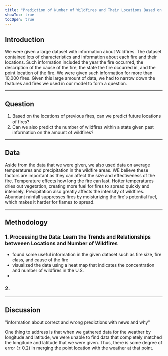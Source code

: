 ```yaml
---
title: "Prediction of Number of Wildfires and Their Locations Based on Past Findings"
showToc: true
tocOpen: true
---
```

## Introduction
We were given a large dataset with information about Wildfires. The dataset contained lots of characteristics and information about each fire and their locations. Such information included the year the fire occurred, the description of the cause of the fire, the state the fire occurred in, and the point location of the fire. We were given such information for more than 10,000 fires. Given this large amount of data, we had to narrow down the features and fires we used in our model to form a question.

---
## Question
1. Based on the locations of previous fires, can we predict future locations of fires?
2. Can we also predict the number of wildfires within a state given past information on the amount of wildfires?
   
---
## Data
Aside from the data that we were given, we also used data on average temperatures and precipitation in the wildfire areas. WE believe these factors are important as they can affect the size and effectiveness of the fire. Temperature effects how long the fire can last. Hotter temperatures dries out vegetation, creating more fuel for fires to spread quickly and intensely. Precipitation also greatly affects the intensity of wildfires. Abundant rainfall suppresses fires by moisturizing the fire's potential fuel, which makes it harder for flames to spread.

---
## Methodology
### 1. Processing the Data: Learn the Trends and Relationships betweeen Locations and Number of Wildfires
- found some useful information in the given dataset such as fire size, fire class, and cause of the fire
- visualized the data using a heat map that indicates the concentration and number of wildfires in the U.S.
- 
### 2. 
---
## Discussion
"information about correct and wrong predictions with news and why"

One thing to address is that when we gathered data for the weather by longitude and latitude, we were unable to find data that completely matched the longitude and latitude that we were given. Thus, there is some degree of error (± 0.2) in merging the point location with the weather at that point. 

